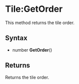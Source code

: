 # Tile:GetOrder

This method returns the tile order.

## Syntax

- number **GetOrder**()

## Returns

Returns the tile order.
